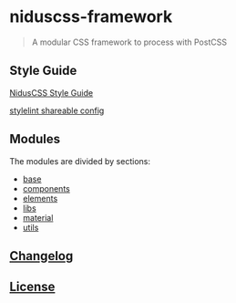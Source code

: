 # niduscss-framework

> A modular CSS framework to process with PostCSS


## Style Guide
[NidusCSS Style Guide](docs/style-guide.md)

[stylelint shareable config](packages/stylelint-config-niduscss/README.md)


## Modules
The modules are divided by sections:

- [base](src/base/README.md)
- [components](src/components/README.md)
- [elements](src/elements/README.md)
- [libs](src/libs/README.md)
- [material](src/material/README.md)
- [utils](src/utils/README.md)


## [Changelog](CHANGELOG.md)


## [License](LICENSE.md)
